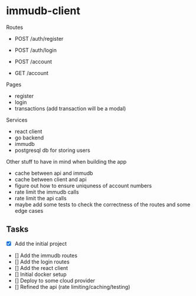 # immudb-client

Routes
- POST /auth/register
- POST /auth/login

- POST /account
- GET /account

Pages
- register
- login
- transactions (add transaction will be a modal)

Services
- react client
- go backend
- immudb
- postgresql db for storing users

Other stuff to have in mind when building the app
- cache between api and immudb
- cache between client and api
- figure out how to ensure uniquness of account numbers
- rate limit the immudb calls
- rate limit the api calls
- maybe add some tests to check the correctness of the routes and some edge cases


## Tasks
- [x] Add the initial project
- [] Add the immudb routes 
- [] Add the login routes  
- [] Add the react client
- [] Initial docker setup
- [] Deploy to some cloud provider
- [] Refined the api (rate limiting/caching/testing) 


